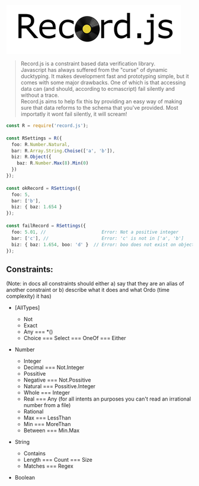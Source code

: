 ![logo](logo.png)

> Record.js is a constraint based data verification library. <br>
> Javascript has always suffered from the "curse" of dynamic ducktyping. It makes development fast and prototyping simple, but it comes with some major drawbacks. One of which is that accessing data can (and should, according to ecmascript) fail silently and without a trace. <br>
> Record.js aims to help fix this by providing an easy way of making sure that data reforms to the schema that you've provided. Most importatly it wont fail silently, it will scream!

```ts
const R = require('record.js');

const RSettings = R({
  foo: R.Number.Natural, 
  bar: R.Array.String.Choise(['a', 'b']), 
  biz: R.Object({
    baz: R.Number.Max(8).Min(0)
  })
});

const okRecord = RSettings({
  foo: 5,
  bar: ['b'], 
  biz: { baz: 1.654 }
});

const failRecord = RSettings({
  foo: 5.01, //                     Error: Not a positive integer
  bar: ['c'], //                    Error: 'c' is not in ['a', 'b'] 
  biz: { baz: 1.654, boo: 'd' }  // Error: boo does not exist on object biz
});
```

## Constraints: 
(Note: in docs all constraints should either a) say that they are an alias of another constraint or b) describe what it does and what Ordo (time complexity) it has) 

* [AllTypes] 
	* Not
	* Exact
	* Any === *() 
	* Choice === Select === OneOf === Either

* Number
	* Integer
	* Decimal === Not.Integer
	* Possitive
	* Negative === Not.Possitive
	* Natural === Possitive.Integer
	* Whole === Integer
	* Real === Any (for all intents an purposes you can't read an irrational number from a file) 
	* Rational 
	* Max === LessThan 
	* Min === MoreThan 
	* Between === Min.Max

* String
	* Contains
	* Length === Count === Size
	* Matches === Regex

* Boolean 

